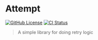 # Attempt

[![GitHub License](https://img.shields.io/github/license/ewd3v/luau_attempt)](https://opensource.org/licenses/MIT)
[![CI Status](https://github.com/ewd3v/luau_attempt/actions/workflows/ci.yaml/badge.svg)](https://github.com/ewd3v/luau_attempt/actions/workflows/ci.yaml)

> A simple library for doing retry logic
